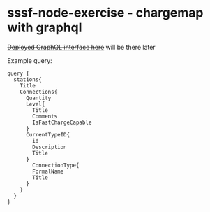 # sssf-node-exercise - chargemap with graphql

~~[Deployed GraphQL interface here](http://first-node-env.jelastic.metropolia.fi/graphql)~~ will be there later

Example query:
```
query {
  stations{
    Title
    Connections{
      Quantity
      Level{
        Title
        Comments
        IsFastChargeCapable
      }
      CurrentTypeID{
        id
      	Description
        Title
      }
    	ConnectionType{
        FormalName
        Title
      }
    }
  }
}

```
